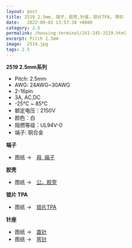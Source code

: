```yaml
---
layout: post
title: 2519 2.5mm, 端子，胶壳,针座，锁片TPA, 带扣
date:   2022-09-01 13:57:38 +0800
category: 2.5
permalink: /housing-terminal/241-245-2519.html
excerpt: Pitch 2.5mm
image:  2519.jpg
tags: 2.5
---
```


__2519 2.5mm系列__

* Pitch: 2.5mm
* AWG: 24AWG~30AWG
* 2-16pin
* 3A, AC,DC
* -25℃ ~ 85℃
* 额定电压：2150V
* 颜色：白
* 阻燃等级：UL94V-0
* 端子: 铜合金

__端子__

* 图纸 →　[母, 端子](/assets/2022/241-2519-T-SL.pdf)

__胶壳__

* 图纸 →　[公，胶壳](/assets/2022/242-2519-H-SL.pdf)

__锁片 TPA__

* 图纸 →　[锁片TPA](/assets/2022/243-2519-H.pdf)

__针座__

* 图纸 →　[直针](/assets/2022/244-2519-DIP.pdf)
* 图纸 →　[弯针](/assets/2022/245-2519-WR.pdf)